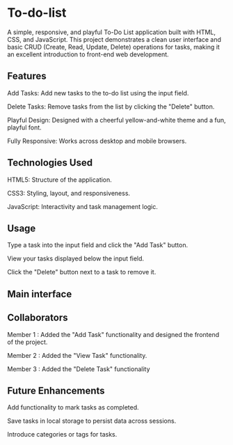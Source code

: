 # To-do-list
A simple, responsive, and playful To-Do List application built with HTML, CSS, and JavaScript. This project demonstrates a clean user interface and basic CRUD (Create, Read, Update, Delete) operations for tasks, making it an excellent introduction to front-end web development.

## Features
Add Tasks: Add new tasks to the to-do list using the input field.

Delete Tasks: Remove tasks from the list by clicking the "Delete" button.

Playful Design: Designed with a cheerful yellow-and-white theme and a fun, playful font.

Fully Responsive: Works across desktop and mobile browsers.

## Technologies Used
HTML5: Structure of the application.

CSS3: Styling, layout, and responsiveness.

JavaScript: Interactivity and task management logic.

## Usage
Type a task into the input field and click the "Add Task" button.

View your tasks displayed below the input field.

Click the "Delete" button next to a task to remove it.

## Main interface


## Collaborators
Member 1 : Added the "Add Task" functionality and designed the frontend of the project.

Member 2 : Added the "View Task" functionality.

Member 3 : Added the "Delete Task" functionality

## Future Enhancements
Add functionality to mark tasks as completed.

Save tasks in local storage to persist data across sessions.

Introduce categories or tags for tasks.
